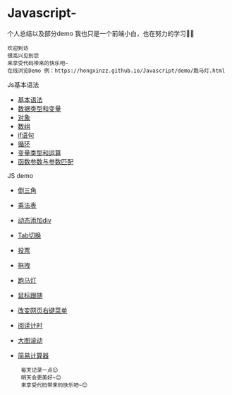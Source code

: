 # Javascript-
个人总结以及部分demo
我也只是一个前端小白，也在努力的学习💪💪

    欢迎到访  
    很高兴见到您  
    来享受代码带来的快乐吧~
    在线浏览Demo 例：https://hongxinzz.github.io/Javascript/demo/跑马灯.html

Js基本语法

* [基本语法](https://github.com/hongxinzz/Javascript-/blob/master/cn/Javascript%E5%9F%BA%E6%9C%AC%E8%AF%AD%E6%B3%95.html)
* [数据类型和变量](https://github.com/hongxinzz/Javascript-/blob/master/cn/Javascript%E6%95%B0%E6%8D%AE%E7%B1%BB%E5%9E%8B%E5%92%8C%E5%8F%98%E9%87%8F.html)
* [对象](https://github.com/hongxinzz/Javascript-/blob/master/cn/javascript%E5%AF%B9%E8%B1%A1.html)
* [数组](https://github.com/hongxinzz/Javascript-/blob/master/cn/javascript%E6%95%B0%E7%BB%84.html)
* [if语句](https://github.com/hongxinzz/Javascript-/blob/master/cn/javascript%E6%9D%A1%E4%BB%B6%E5%88%A4%E6%96%AD.html)
* [循环](https://github.com/hongxinzz/Javascript-/blob/master/cn/javascript%E5%BE%AA%E7%8E%AF.html)
* [变量类型和运算](https://github.com/hongxinzz/Javascript/blob/master/cn/typeof%E7%B1%BB%E5%9E%8B%E5%92%8C%E5%8F%98%E9%87%8F%E7%B1%BB%E5%9E%8B.html)
* [函数参数与参数匹配](https://github.com/hongxinzz/Javascript/blob/master/cn/%E5%87%BD%E6%95%B0%E5%8F%82%E6%95%B0%E4%B8%8E%E5%8F%82%E6%95%B0%E5%8C%B9%E9%85%8D.html)

JS demo
* [倒三角](https://github.com/hongxinzz/Javascript-/blob/master/demo/%E5%80%92%E4%B8%89%E8%A7%92.html)
* [乘法表](https://github.com/hongxinzz/Javascript-/blob/master/demo/%E4%B9%9D%E4%B9%9D%E4%B9%98%E6%B3%95%E8%A1%A8.html)
* [动态添加div](https://github.com/hongxinzz/Javascript-/blob/master/demo/%E6%B7%BB%E5%8A%A01000%E4%B8%AAdiv.html)
* [Tab切换](https://github.com/hongxinzz/Javascript-/blob/master/demo/tab%E5%88%87%E6%8D%A2.html)
* [投票](https://github.com/hongxinzz/Javascript/blob/master/demo/%E6%8A%95%E7%A5%A8.html)
* [拖拽](https://github.com/hongxinzz/Javascript/blob/master/demo/%E6%8B%96%E6%8B%BD.html)
* [跑马灯](https://github.com/hongxinzz/Javascript/blob/master/demo/%E8%B7%91%E9%A9%AC%E7%81%AF.html)
* [鼠标跟随](https://github.com/hongxinzz/Javascript/blob/master/demo/%E9%BC%A0%E6%A0%87%E8%B7%9F%E9%9A%8F%E6%95%88%E6%9E%9C.html)
* [改变网页右键菜单](https://github.com/hongxinzz/Javascript/blob/master/demo/%E6%94%B9%E5%8F%98%E7%BD%91%E9%A1%B5%E5%8F%B3%E9%94%AE%E8%8F%9C%E5%8D%95.html)
* [阅读计时](https://github.com/hongxinzz/Javascript/blob/master/demo/%E9%98%85%E8%AF%BB%E5%80%92%E8%AE%A1%E6%97%B6.html)
* [大图滚动](https://github.com/hongxinzz/Javascript/blob/master/demo/%E5%A4%A7%E5%9B%BE%E6%BB%9A%E5%8A%A8.html)
* [简易计算器](https://github.com/hongxinzz/Javascript/blob/master/demo/%E7%AE%80%E6%98%93%E8%AE%A1%E7%AE%97%E5%99%A8.html)

       每天记录一点😊
       明天会更美好~😊
       来享受代码带来的快乐吧~😊

